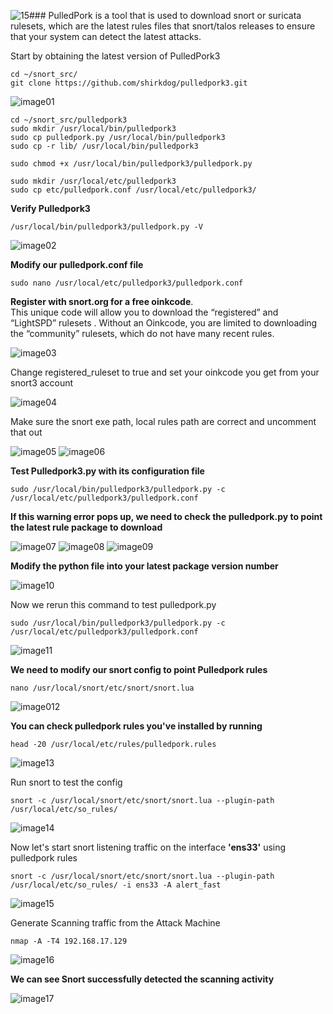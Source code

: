 ![15](https://github.com/user-attachments/assets/65a10429-9e34-491f-bf83-cfcbb691e1a0)### PulledPork is a tool that is used to download snort or suricata rulesets, which are the latest rules files that snort/talos releases to ensure that your system can detect the latest attacks.

Start by obtaining the latest version of PulledPork3

```
cd ~/snort_src/ 
git clone https://github.com/shirkdog/pulledpork3.git
```
![image01](https://github.com/user-attachments/assets/3ec7bad6-c9f5-4caa-b43b-3e60c45e82e8)

```
cd ~/snort_src/pulledpork3 
sudo mkdir /usr/local/bin/pulledpork3 
sudo cp pulledpork.py /usr/local/bin/pulledpork3 
sudo cp -r lib/ /usr/local/bin/pulledpork3

sudo chmod +x /usr/local/bin/pulledpork3/pulledpork.py 

sudo mkdir /usr/local/etc/pulledpork3 
sudo cp etc/pulledpork.conf /usr/local/etc/pulledpork3/
```
**Verify Pulledpork3**
```
/usr/local/bin/pulledpork3/pulledpork.py -V
```
![image02](https://github.com/user-attachments/assets/f6348913-40c7-4ee3-a8bf-cb2c6f9f645d)

**Modify our pulledpork.conf file**
```
sudo nano /usr/local/etc/pulledpork3/pulledpork.conf
```

**Register with snort.org for a free oinkcode**. </br>
This unique code will allow you to download the “registered” and “LightSPD” rulesets . Without an Oinkcode, you are limited to downloading the “community” rulesets, which do not have many recent rules.

![image03](https://github.com/user-attachments/assets/4306deba-a7e1-42d9-a773-23a6ec22cc08)


Change registered_ruleset to true and set your oinkcode you get from your snort3 account

![image04](https://github.com/user-attachments/assets/5d0127ea-6936-4aa9-8d97-69d1d2cfa5e8)

Make sure the snort exe path, local rules path are correct and uncomment that out

![image05](https://github.com/user-attachments/assets/5c0152cf-f25b-4bcd-9a97-04390ff0181a)
![image06](https://github.com/user-attachments/assets/d8a8d39b-8247-4cb8-977c-9965e9d53c0b)

**Test Pulledpork3.py with its configuration file**

```
sudo /usr/local/bin/pulledpork3/pulledpork.py -c /usr/local/etc/pulledpork3/pulledpork.conf
```

**If this warning error pops up, we need to check the pulledpork.py to point the latest rule package to download**

![image07](https://github.com/user-attachments/assets/0e0f6909-d492-4cd8-af84-c64d242e424b)
![image08](https://github.com/user-attachments/assets/9f8f46ca-9acb-4cf2-9bb1-300f229366a2)
![image09](https://github.com/user-attachments/assets/38c75142-09f0-4eed-9381-701fce8cbeb9)


**Modify the python file <VERSION> into your latest package version number**

![image10](https://github.com/user-attachments/assets/b1854813-ab8b-43ef-8a2e-7381bffdaddb)


Now we rerun this command to test pulledpork.py

```
sudo /usr/local/bin/pulledpork3/pulledpork.py -c /usr/local/etc/pulledpork3/pulledpork.conf
```
![image11](https://github.com/user-attachments/assets/50e67d23-19b0-4cd9-89e9-3e323ba63987)


**We need to modify our snort config to point Pulledpork rules**

```
nano /usr/local/snort/etc/snort/snort.lua
```
![image012](https://github.com/user-attachments/assets/bc196c29-9d10-48a1-a748-ec33e2e1367b)

**You can check pulledpork rules you've installed by running**
```
head -20 /usr/local/etc/rules/pulledpork.rules
```
![image13](https://github.com/user-attachments/assets/bdccb4f2-1705-415b-bc82-3fd9557a0559)

Run snort to test the config

```
snort -c /usr/local/snort/etc/snort/snort.lua --plugin-path /usr/local/etc/so_rules/
```
![image14](https://github.com/user-attachments/assets/355da89f-afca-42d0-b9c4-2160304cfb6a)

Now let's start snort listening traffic on the interface **'ens33'** using pulledpork rules
```
snort -c /usr/local/snort/etc/snort/snort.lua --plugin-path /usr/local/etc/so_rules/ -i ens33 -A alert_fast
```
![image15](https://github.com/user-attachments/assets/54b1ca57-d1ca-4857-8497-affc7ef1f08b)

Generate Scanning traffic from the Attack Machine
```
nmap -A -T4 192.168.17.129
```
![image16](https://github.com/user-attachments/assets/19daf916-495b-4f2f-b8e4-c783a7d27f9e)

**We can see Snort successfully detected the scanning activity**

![image17](https://github.com/user-attachments/assets/f9d5dc9d-fe16-4c4b-8f99-504d86d01d94)



